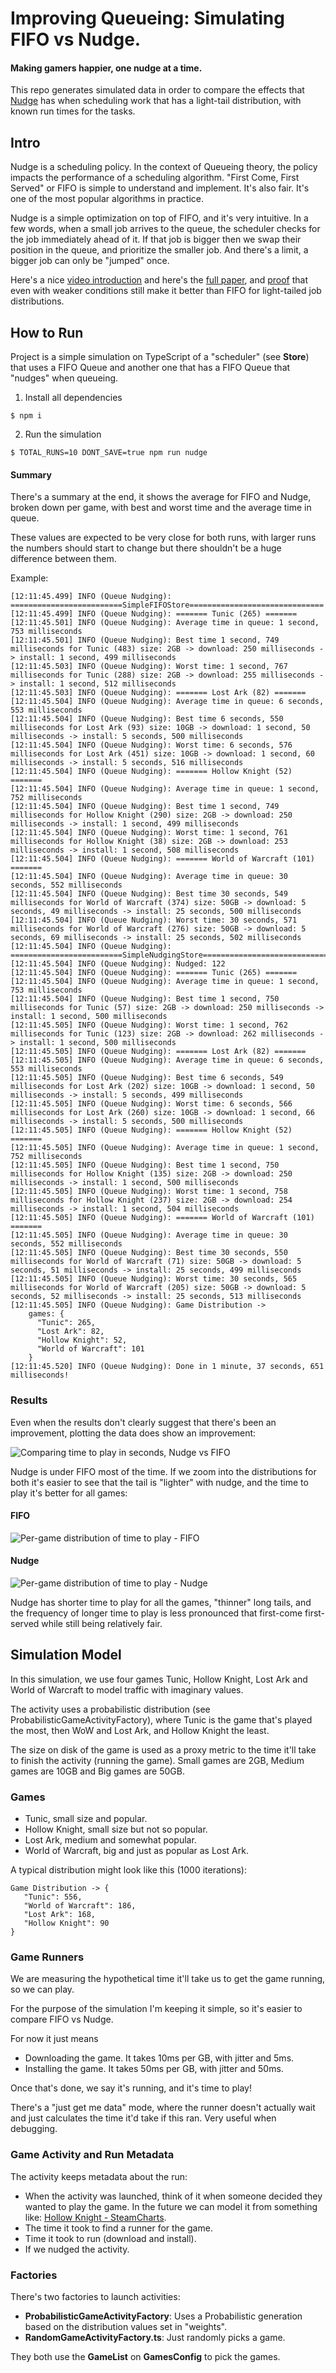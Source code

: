 # Improving Queueing: Simulating FIFO vs Nudge.

#### Making gamers happier, one nudge at a time.

This repo generates simulated data in order to compare the effects that [Nudge](https://arxiv.org/abs/2106.01492) has
when scheduling work that has a light-tail distribution, with known run times
for the tasks.

## Intro

Nudge is a scheduling policy. In the context of Queueing theory, the policy impacts the performance of
a scheduling algorithm. "First Come, First Served" or FIFO is simple to understand and implement.
It's also fair. It's one of the most popular algorithms in practice.

Nudge is a simple optimization on top of FIFO, and it's very intuitive. In a few words, when a small
job arrives to the queue, the scheduler checks for the job immediately ahead of it. If that job is bigger
then we swap their position in the queue, and prioritize the smaller job. And there's a limit, a bigger
job can only be "jumped" once.

Here's a nice [video introduction](https://www.youtube.com/watch?v=G3NWAOlHpoI) and
here's the [full paper](https://dl.acm.org/doi/abs/10.1145/3410220.3460102),
and [proof](https://dl.acm.org/doi/abs/10.1145/3570610)
that even with weaker conditions still make it better than FIFO for light-tailed job distributions.

## How to Run

Project is a simple simulation on TypeScript of a "scheduler" (see **Store**) that uses a FIFO Queue and 
another one that has a FIFO Queue that "nudges" when queueing.

1. Install all dependencies

```shell
$ npm i
```

2. Run the simulation

```shell
$ TOTAL_RUNS=10 DONT_SAVE=true npm run nudge
```

#### Summary
There's a summary at the end, it shows the average for FIFO and Nudge, broken down
per game, with best and worst time and the average time in queue.

These values are expected to be very close for both runs, with larger runs the numbers should start to change
but there shouldn't be a huge difference between them.

Example:

```shell
[12:11:45.499] INFO (Queue Nudging): =========================SimpleFIFOStore==============================
[12:11:45.499] INFO (Queue Nudging): ======= Tunic (265) =======
[12:11:45.501] INFO (Queue Nudging): Average time in queue: 1 second, 753 milliseconds
[12:11:45.501] INFO (Queue Nudging): Best time 1 second, 749 milliseconds for Tunic (483) size: 2GB -> download: 250 milliseconds -> install: 1 second, 499 milliseconds
[12:11:45.503] INFO (Queue Nudging): Worst time: 1 second, 767 milliseconds for Tunic (288) size: 2GB -> download: 255 milliseconds -> install: 1 second, 512 milliseconds
[12:11:45.503] INFO (Queue Nudging): ======= Lost Ark (82) =======
[12:11:45.504] INFO (Queue Nudging): Average time in queue: 6 seconds, 553 milliseconds
[12:11:45.504] INFO (Queue Nudging): Best time 6 seconds, 550 milliseconds for Lost Ark (93) size: 10GB -> download: 1 second, 50 milliseconds -> install: 5 seconds, 500 milliseconds
[12:11:45.504] INFO (Queue Nudging): Worst time: 6 seconds, 576 milliseconds for Lost Ark (451) size: 10GB -> download: 1 second, 60 milliseconds -> install: 5 seconds, 516 milliseconds
[12:11:45.504] INFO (Queue Nudging): ======= Hollow Knight (52) =======
[12:11:45.504] INFO (Queue Nudging): Average time in queue: 1 second, 752 milliseconds
[12:11:45.504] INFO (Queue Nudging): Best time 1 second, 749 milliseconds for Hollow Knight (290) size: 2GB -> download: 250 milliseconds -> install: 1 second, 499 milliseconds
[12:11:45.504] INFO (Queue Nudging): Worst time: 1 second, 761 milliseconds for Hollow Knight (38) size: 2GB -> download: 253 milliseconds -> install: 1 second, 508 milliseconds
[12:11:45.504] INFO (Queue Nudging): ======= World of Warcraft (101) =======
[12:11:45.504] INFO (Queue Nudging): Average time in queue: 30 seconds, 552 milliseconds
[12:11:45.504] INFO (Queue Nudging): Best time 30 seconds, 549 milliseconds for World of Warcraft (374) size: 50GB -> download: 5 seconds, 49 milliseconds -> install: 25 seconds, 500 milliseconds
[12:11:45.504] INFO (Queue Nudging): Worst time: 30 seconds, 571 milliseconds for World of Warcraft (276) size: 50GB -> download: 5 seconds, 69 milliseconds -> install: 25 seconds, 502 milliseconds
[12:11:45.504] INFO (Queue Nudging): =========================SimpleNudgingStore==============================
[12:11:45.504] INFO (Queue Nudging): Nudged: 122
[12:11:45.504] INFO (Queue Nudging): ======= Tunic (265) =======
[12:11:45.504] INFO (Queue Nudging): Average time in queue: 1 second, 753 milliseconds
[12:11:45.504] INFO (Queue Nudging): Best time 1 second, 750 milliseconds for Tunic (57) size: 2GB -> download: 250 milliseconds -> install: 1 second, 500 milliseconds
[12:11:45.505] INFO (Queue Nudging): Worst time: 1 second, 762 milliseconds for Tunic (123) size: 2GB -> download: 262 milliseconds -> install: 1 second, 500 milliseconds
[12:11:45.505] INFO (Queue Nudging): ======= Lost Ark (82) =======
[12:11:45.505] INFO (Queue Nudging): Average time in queue: 6 seconds, 553 milliseconds
[12:11:45.505] INFO (Queue Nudging): Best time 6 seconds, 549 milliseconds for Lost Ark (202) size: 10GB -> download: 1 second, 50 milliseconds -> install: 5 seconds, 499 milliseconds
[12:11:45.505] INFO (Queue Nudging): Worst time: 6 seconds, 566 milliseconds for Lost Ark (260) size: 10GB -> download: 1 second, 66 milliseconds -> install: 5 seconds, 500 milliseconds
[12:11:45.505] INFO (Queue Nudging): ======= Hollow Knight (52) =======
[12:11:45.505] INFO (Queue Nudging): Average time in queue: 1 second, 752 milliseconds
[12:11:45.505] INFO (Queue Nudging): Best time 1 second, 750 milliseconds for Hollow Knight (135) size: 2GB -> download: 250 milliseconds -> install: 1 second, 500 milliseconds
[12:11:45.505] INFO (Queue Nudging): Worst time: 1 second, 758 milliseconds for Hollow Knight (237) size: 2GB -> download: 254 milliseconds -> install: 1 second, 504 milliseconds
[12:11:45.505] INFO (Queue Nudging): ======= World of Warcraft (101) =======
[12:11:45.505] INFO (Queue Nudging): Average time in queue: 30 seconds, 552 milliseconds
[12:11:45.505] INFO (Queue Nudging): Best time 30 seconds, 550 milliseconds for World of Warcraft (71) size: 50GB -> download: 5 seconds, 51 milliseconds -> install: 25 seconds, 499 milliseconds
[12:11:45.505] INFO (Queue Nudging): Worst time: 30 seconds, 565 milliseconds for World of Warcraft (205) size: 50GB -> download: 5 seconds, 52 milliseconds -> install: 25 seconds, 513 milliseconds
[12:11:45.505] INFO (Queue Nudging): Game Distribution ->
    games: {
      "Tunic": 265,
      "Lost Ark": 82,
      "Hollow Knight": 52,
      "World of Warcraft": 101
    }
[12:11:45.520] INFO (Queue Nudging): Done in 1 minute, 37 seconds, 651 milliseconds!

```

### Results

Even when the results don't clearly suggest that there's been an improvement, plotting the data does
show an improvement:

![Comparing time to play in seconds, Nudge vs FIFO](static/fifo-vs-nudge-comparison.png)

Nudge is under FIFO most of the time. If we zoom into the distributions for both it's easier to see
that the tail is "lighter" with nudge, and the time to play it's better for all games:

#### FIFO
![Per-game distribution of time to play - FIFO](static/fifo-distribution-time-to-play.png)

#### Nudge

![Per-game distribution of time to play - Nudge](static/nudge-distribution-time-to-play.png)

Nudge has shorter time to play for all the games, "thinner" long tails, and the frequency of
longer time to play is less pronounced that first-come first-served while still
being relatively fair.

## Simulation Model

In this simulation, we use four games Tunic, Hollow Knight, Lost Ark and World of Warcraft
to model traffic with imaginary values.

The activity uses a probabilistic distribution (see ProbabilisticGameActivityFactory), where
Tunic is the game that's played the most, then WoW and Lost Ark, and Hollow Knight the least.

The size on disk of the game is used as a proxy metric to the time it'll take to finish
the activity (running the game). Small games are 2GB, Medium games are 10GB and Big
games are 50GB.

### Games

- Tunic, small size and popular.
- Hollow Knight, small size but not so popular.
- Lost Ark, medium and somewhat popular.
- World of Warcraft, big and just as popular as Lost Ark.

A typical distribution might look like this (1000 iterations):

 ```
Game Distribution -> {
    "Tunic": 556,
    "World of Warcraft": 186,
    "Lost Ark": 168,
    "Hollow Knight": 90
}
```

### Game Runners

We are measuring the hypothetical time it'll take us to get the game running, so we can play.

For the purpose of the simulation I'm keeping it simple, so it's easier to compare FIFO vs Nudge.

For now it just means

- Downloading the game. It takes 10ms per GB, with jitter and 5ms.
- Installing the game. It takes 50ms per GB, with jitter and 50ms.

Once that's done, we say it's running, and it's time to play!

There's a "just get me data" mode, where the runner doesn't actually wait and just
calculates the time it'd take if this ran. Very useful when debugging.

### Game Activity and Run Metadata

The activity keeps metadata about the run:

- When the activity was launched, think of it when someone decided they wanted to play the game. In the future we can
  model it from something like: [Hollow Knight - SteamCharts](https://steamcharts.com/app/367520).
- The time it took to find a runner for the game.
- Time it took to run (download and install).
- If we nudged the activity.

### Factories

There's two factories to launch activities:

- **ProbabilisticGameActivityFactory**: Uses a Probabilistic generation based on the
  distribution values set in "weights".
- **RandomGameActivityFactory.ts**: Just randomly picks a game.

They both use the **GameList** on **GamesConfig** to pick the games.


